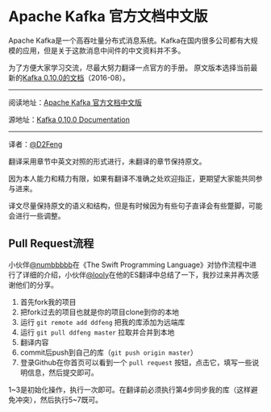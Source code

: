 # Apache Kafka 官方文档中文版

Apache Kafka是一个高吞吐量分布式消息系统。Kafka在国内很多公司都有大规模的应用，但是关于这款消息中间件的中文资料并不多。

为了方便大家学习交流，尽最大努力翻译一点官方的手册。
原文版本选择当前最新的[Kafka 0.10.0的文档](http://kafka.apache.org/documentation.html)（2016-08）。

---

阅读地址：[Apache Kafka 官方文档中文版](https://ddfeng.gitbooks.io/apache-kafka-documentation-cn/content/)

源地址：[Kafka 0.10.0 Documentation](http://kafka.apache.org/documentation.html)

---

译者：[@D2Feng](https://github.com/BeanMr)

翻译采用章节中英文对照的形式进行，未翻译的章节保持原文。

因为本人能力和精力有限，如果有翻译不准确之处欢迎指正，更期望大家能共同参与进来。

译文尽量保持原文的语义和结构，但是有时候因为有些句子直译会有些蹩脚，可能会进行一些调整。

## Pull Request流程

小伙伴[@numbbbbb](https://github.com/numbbbbb)在《The Swift Programming Language》对协作流程中进行了详细的介绍，小伙伴[@looly](https://github.com/looly)在他的ES翻译中总结了一下，我抄过来并再次感谢他们的分享。

1. 首先fork我的项目 
2. 把fork过去的项目也就是你的项目clone到你的本地 
3. 运行 `git remote add ddfeng` 把我的库添加为远端库 
4. 运行 `git pull ddfeng master` 拉取并合并到本地 
5. 翻译内容 
6. commit后push到自己的库（`git push origin master`） 
7. 登录Github在你首页可以看到一个 `pull request` 按钮，点击它，填写一些说明信息，然后提交即可。 

1~3是初始化操作，执行一次即可。在翻译前必须执行第4步同步我的库（这样避免冲突），然后执行5~7既可。


